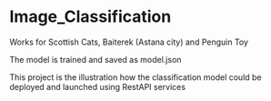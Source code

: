 # Image_Classification
Works for Scottish Cats, Baiterek (Astana city) and Penguin Toy

The model is trained and saved as model.json

This project is the illustration how the classification model could be deployed and launched using RestAPI services
